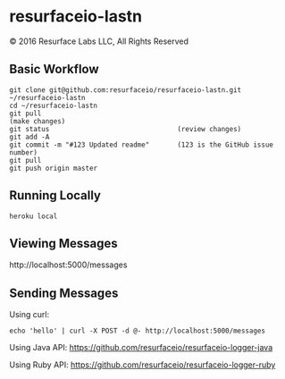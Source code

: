 # resurfaceio-lastn
&copy; 2016 Resurface Labs LLC, All Rights Reserved

## Basic Workflow 

    git clone git@github.com:resurfaceio/resurfaceio-lastn.git ~/resurfaceio-lastn
    cd ~/resurfaceio-lastn
    git pull
    (make changes)
    git status                                (review changes)
    git add -A
    git commit -m "#123 Updated readme"       (123 is the GitHub issue number)
    git pull
    git push origin master

## Running Locally

    heroku local

## Viewing Messages

http://localhost:5000/messages

## Sending Messages

Using curl:

    echo 'hello' | curl -X POST -d @- http://localhost:5000/messages

Using Java API: https://github.com/resurfaceio/resurfaceio-logger-java

Using Ruby API: https://github.com/resurfaceio/resurfaceio-logger-ruby

